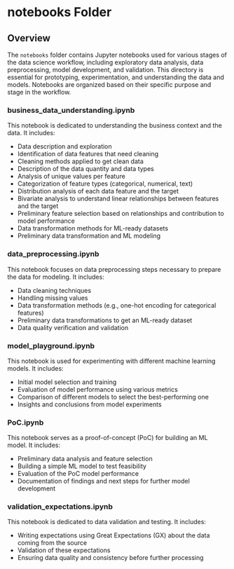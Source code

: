 # notebooks Folder

## Overview
The `notebooks` folder contains Jupyter notebooks used for various stages of the data science workflow, including exploratory data analysis, data preprocessing, model development, and validation. This directory is essential for prototyping, experimentation, and understanding the data and models. Notebooks are organized based on their specific purpose and stage in the workflow.

### business_data_understanding.ipynb
This notebook is dedicated to understanding the business context and the data. It includes:

- Data description and exploration
- Identification of data features that need cleaning
- Cleaning methods applied to get clean data
- Description of the data quantity and data types
- Analysis of unique values per feature
- Categorization of feature types (categorical, numerical, text)
- Distribution analysis of each data feature and the target
- Bivariate analysis to understand linear relationships between features and the target
- Preliminary feature selection based on relationships and contribution to model performance
- Data transformation methods for ML-ready datasets
- Preliminary data transformation and ML modeling

### data_preprocessing.ipynb
This notebook focuses on data preprocessing steps necessary to prepare the data for modeling. It includes:

- Data cleaning techniques
- Handling missing values
- Data transformation methods (e.g., one-hot encoding for categorical features)
- Preliminary data transformations to get an ML-ready dataset
- Data quality verification and validation

### model_playground.ipynb
This notebook is used for experimenting with different machine learning models. It includes:

- Initial model selection and training
- Evaluation of model performance using various metrics
- Comparison of different models to select the best-performing one
- Insights and conclusions from model experiments

### PoC.ipynb
This notebook serves as a proof-of-concept (PoC) for building an ML model. It includes:

- Preliminary data analysis and feature selection
- Building a simple ML model to test feasibility
- Evaluation of the PoC model performance
- Documentation of findings and next steps for further model development

### validation_expectations.ipynb
This notebook is dedicated to data validation and testing. It includes:

- Writing expectations using Great Expectations (GX) about the data coming from the source
- Validation of these expectations
- Ensuring data quality and consistency before further processing

